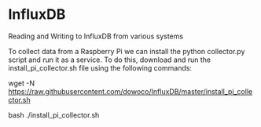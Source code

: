 # InfluxDB
Reading and Writing to InfluxDB from various systems

To collect data from a Raspberry Pi we can install the python collector.py script and run it as a service. To do this, 
download and run the install_pi_collector.sh file using the following commands:

wget -N https://raw.githubusercontent.com/dowoco/InfluxDB/master/install_pi_collector.sh

bash ./install_pi_collector.sh


